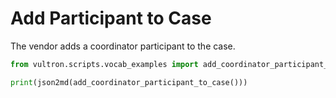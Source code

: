 # Add Participant to Case

The vendor adds a coordinator participant to the case.

```python exec="true" idprefix=""
from vultron.scripts.vocab_examples import add_coordinator_participant_to_case, json2md

print(json2md(add_coordinator_participant_to_case()))
```
